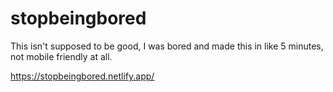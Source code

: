 # stopbeingbored
This isn't supposed to be good, I was bored and made this in like 5 minutes, not mobile friendly at all.

https://stopbeingbored.netlify.app/
